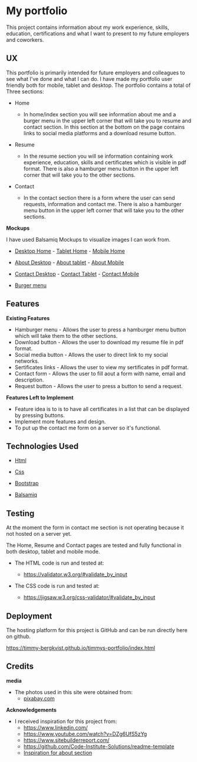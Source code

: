 # My portfolio

This project contains information about my work experience, skills,
education, certifications and what I want to present to my future employers and coworkers.

## UX

This portfolio is primarily intended for future employers and colleagues
to see what I've done and what I can do.
I have made my portfolio user friendly both for mobile, tablet and desktop.
The portfolio contains a total of Three sections:

- Home
  - In home/index section you will see information about me and a burger menu in the upper left corner that will take you to resume and contact section. In this section at the bottom on the page contains links to social media platforms and a download resume button.
  
- Resume
  - In the resume section you will se information containing work experience, education, skills and certificates which is visible in pdf format. There is also a hamburger menu button in the upper left corner that will take you to the other sections.
  
- Contact
  - In the contact section there is a form where the user can send requests, information and contact me. There is also a hamburger menu button in the upper left corner that will take you to the other sections.


**Mockups**
  
  I have used Balsamiq Mockups to visualize images I can work from.

- <a href="/assets/mockups/Project-home-desktop.pdf" target="_blank">Desktop Home</a> - <a href="/assets/mockups/Project-home-tablet.pdf" target="_blank">Tablet Home</a> - <a href="/assets/mockups/Project-home-mobile.pdf" target="_blank">Mobile Home</a>

- <a href="/assets/mockups/Project-about-desktop.pdf" target="_blank">About Desktop</a> - <a href="/assets/mockups/Project-about-tablet.pdf" target="_blank">About tablet</a> - <a href="/assets/mockups/Project-about-mobile.pdf" target="_blank">About Mobile</a>

- <a href="/assets/mockups/Project-contact-desktop.pdf" target="_blank">Contact Desktop</a> - <a href="/assets/mockups/Project-contact-tablet.pdf" target="_blank">Contact Tablet</a> - <a href="/assets/mockups/Project-contact-mobile.pdf" target="_blank">Contact Mobile</a>

- <a href="/assets/mockups/Project-burger-menu.pdf" target="_blank">Burger menu</a>


## Features

**Existing Features**

- Hamburger menu - Allows the user to press a hamburger menu button which will take them to the other sections.
- Download button - Allows the user to download my resume file in pdf format.
- Social media button - Allows the user to direct link to my social networks.
- Sertificates links - Allows the user to view my sertificates in pdf format.
- Contact form - Allows the user to fill aout a form with name, email and description.
- Request button - Allows the user to press a button to send a request.

**Features Left to Implement**

- Feature idea is to is to have all certificates in a list that can be displayed by pressing buttons.
- Implement more features and design.
- To put up the contact me form on a server so it's functional.

## Technologies Used
- <a href="https://en.wikipedia.org/wiki/HTML" target="_blank"> Html </a>
  
  
- <a href="https://sv.wikipedia.org/wiki/Cascading_Style_Sheets" target="_blank"> Css </a>


- <a href="https://getbootstrap.com/" target="_blank"> Bootstrap </a>

- <a href="https://en.wikipedia.org/wiki/Balsamiq" target="_blank"> Balsamiq </a>
  
## Testing 

At the moment the form in contact me section is not operating because it not hosted on a server yet.

  The Home, Resume and Contact pages are tested and fully functional in both desktop, tablet and mobile mode.

  - The HTML code is run and tested at:
    - https://validator.w3.org/#validate_by_input
  
  - The CSS code is run and tested at:
    - https://jigsaw.w3.org/css-validator/#validate_by_input
    
  
## Deployment
  
  The hosting platform for this project is GitHub and can be run directly here on github.
  
  https://timmy-bergkvist.github.io/timmys-portfolio/index.html
  
## Credits
  
   **media**
  - The photos used in this site were obtained from:
    - <a href="https://pixabay.com/sv/" target="_blank"> pixabay.com </a>
    
   **Acknowledgements**
  - I received inspiration for this project from:
    - https://www.linkedin.com/
    - https://www.youtube.com/watch?v=DZg6UfS5zYg
    - https://www.sitebuilderreport.com/
    - https://github.com/Code-Institute-Solutions/readme-template
    - <a href="/assets/images/about-inspiration-picture.jpg" target="_blank">Inspiration for about section</a>
